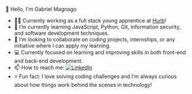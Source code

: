    👋 Hello, I'm Gabriel Magnago

- 👨‍💻 Currently working as a full stack young apprentice at [Hurb](https://github.com/HurbCom)!
- 🌱 I’m currently learning JavaScript, Python, Git, information security, and software development techniques.
- 💞️ I’m looking to collaborate on coding projects, internships, or any initiative where I can apply my learning.
- 💻 Currently focused on learning and improving skills in both front-end and back-end development.
- 📫 How to reach me:   [![LinkedIn](https://img.shields.io/badge/-LinkedIn-blue?style=flat-square&logo=Linkedin&logoColor=white)](https://www.linkedin.com/in/seu-usuario)
- ⚡ Fun fact: I love solving coding challenges and I'm always curious about how things work behind the scenes in technology!

<!---
GabrielMagnago3007/GabrielMagnago3007 is a ✨ special ✨ repository because its `README.md` (this file) appears on your GitHub profile.
You can click the Preview link to take a look at your changes.
--->
